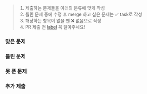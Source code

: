 > 1. 제출하는 문제들을 아래의 분류에 맞게 작성
> 2. 틀린 문제 중에 수정 후 merge 하고 싶은 문제는 ✅ task로 작성
> 3. 해당하는 항목이 없을 땐 ❌ 없음으로 작성
> 4. PR 제출 전 [label](https://github.com/nijesmik/algo-study-season-2/labels) 꼭 달아주세요!

### 맞은 문제

### 틀린 문제

### 못 푼 문제

### 추가 제출